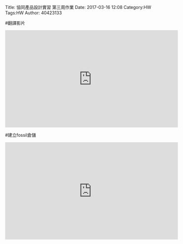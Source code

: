 Title: 協同產品設計實習   第三周作業
Date: 2017-03-16 12:08
Category:HW
Tags:HW
Author: 40423133



<!-- PELICAN_END_SUMMARY -->

#翻譯影片

<iframe width="560" height="315" src="https://www.youtube.com/embed/WGAmkWxPiig" frameborder="0" allowfullscreen></iframe>

#建立fossil倉儲

<iframe width="560" height="315" src="https://www.youtube.com/embed/SIDksgUfU1A" frameborder="0" allowfullscreen></iframe>






